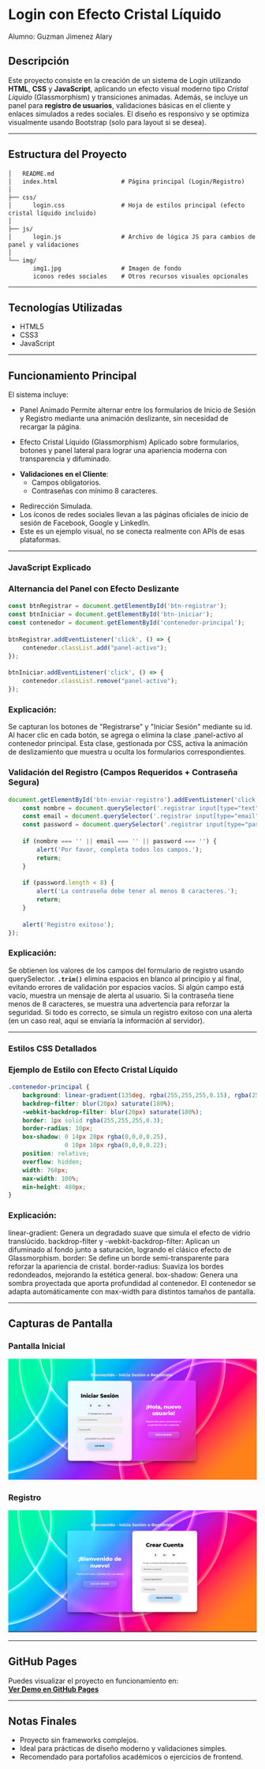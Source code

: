 
# Login con Efecto Cristal Líquido 

Alumno: Guzman Jimenez Alary

## Descripción

Este proyecto consiste en la creación de un sistema de Login utilizando **HTML**, **CSS** y **JavaScript**, aplicando un efecto visual moderno tipo *Cristal Líquido* (Glassmorphism) y transiciones animadas. Además, se incluye un panel para **registro de usuarios**, validaciones básicas en el cliente y enlaces simulados a redes sociales. El diseño es responsivo y se optimiza visualmente usando Bootstrap (solo para layout si se desea).

---

## Estructura del Proyecto

```
│   README.md
│   index.html                  # Página principal (Login/Registro)
│
├── css/
│      login.css                # Hoja de estilos principal (efecto cristal líquido incluido)
│
├── js/
│      login.js                 # Archivo de lógica JS para cambios de panel y validaciones
│
└── img/
       img1.jpg                 # Imagen de fondo
       iconos redes sociales    # Otros recursos visuales opcionales
```

---

## Tecnologías Utilizadas

* HTML5  
* CSS3  
* JavaScript  

---

## Funcionamiento Principal
El sistema incluye:

* Panel Animado
Permite alternar entre los formularios de Inicio de Sesión y Registro mediante una animación deslizante, sin necesidad de recargar la página.

* Efecto Cristal Líquido (Glassmorphism)
Aplicado sobre formularios, botones y panel lateral para lograr una apariencia moderna con transparencia y difuminado.

- **Validaciones en el Cliente**:
  - Campos obligatorios.
  - Contraseñas con mínimo 8 caracteres.
* Redirección Simulada.
* Los íconos de redes sociales llevan a las páginas oficiales de inicio de sesión de Facebook, Google y LinkedIn.
* Este es un ejemplo visual, no se conecta realmente con APIs de esas plataformas.

---

### **JavaScript Explicado**

### Alternancia del Panel con Efecto Deslizante
```js
const btnRegistrar = document.getElementById('btn-registrar');
const btnIniciar = document.getElementById('btn-iniciar');
const contenedor = document.getElementById('contenedor-principal');

btnRegistrar.addEventListener('click', () => {
    contenedor.classList.add("panel-activo");
});

btnIniciar.addEventListener('click', () => {
    contenedor.classList.remove("panel-activo");
});
```
### Explicación:

Se capturan los botones de "Registrarse" y "Iniciar Sesión" mediante su id.
Al hacer clic en cada botón, se agrega o elimina la clase .panel-activo al contenedor principal.
Esta clase, gestionada por CSS, activa la animación de deslizamiento que muestra u oculta los formularios correspondientes.

### Validación del Registro (Campos Requeridos + Contraseña Segura)
```js
document.getElementById('btn-enviar-registro').addEventListener('click', () => {
    const nombre = document.querySelector('.registrar input[type="text"]').value.trim();
    const email = document.querySelector('.registrar input[type="email"]').value.trim();
    const password = document.querySelector('.registrar input[type="password"]').value.trim();

    if (nombre === '' || email === '' || password === '') {
        alert('Por favor, completa todos los campos.');
        return;
    }

    if (password.length < 8) {
        alert('La contraseña debe tener al menos 8 caracteres.');
        return;
    }

    alert('Registro exitoso');
});
```
### Explicación:
Se obtienen los valores de los campos del formulario de registro usando querySelector.
**`.trim()`** elimina espacios en blanco al principio y al final, evitando errores de validación por espacios vacíos.
Si algún campo está vacío, muestra un mensaje de alerta al usuario.
Si la contraseña tiene menos de 8 caracteres, se muestra una advertencia para reforzar la seguridad.
Si todo es correcto, se simula un registro exitoso con una alerta (en un caso real, aquí se enviaría la información al servidor).

---

### **Estilos CSS Detallados**

### Ejemplo de Estilo con Efecto Cristal Líquido
```css
.contenedor-principal {
    background: linear-gradient(135deg, rgba(255,255,255,0.15), rgba(255,255,255,0.05));
    backdrop-filter: blur(20px) saturate(180%);
    -webkit-backdrop-filter: blur(20px) saturate(180%);
    border: 1px solid rgba(255,255,255,0.3);
    border-radius: 10px;
    box-shadow: 0 14px 28px rgba(0,0,0,0.25),
                0 10px 10px rgba(0,0,0,0.22);
    position: relative;
    overflow: hidden;
    width: 768px;
    max-width: 100%;
    min-height: 480px;
}
```
### Explicación:
linear-gradient: Genera un degradado suave que simula el efecto de vidrio translúcido.
backdrop-filter y -webkit-backdrop-filter: Aplican un difuminado al fondo junto a saturación, logrando el clásico efecto de Glassmorphism.
border: Se define un borde semi-transparente para reforzar la apariencia de cristal.
border-radius: Suaviza los bordes redondeados, mejorando la estética general.
box-shadow: Genera una sombra proyectada que aporta profundidad al contenedor.
El contenedor se adapta automáticamente con max-width para distintos tamaños de pantalla.

---

## Capturas de Pantalla

### Pantalla Inicial

![Login](capturas/captura1.png)

### Registro

![Registro](capturas/captura2.png)

---

## GitHub Pages

Puedes visualizar el proyecto en funcionamiento en:  
**[Ver Demo en GitHub Pages](https://alaryguzman.github.io/Login/)**

---

## Notas Finales

* Proyecto sin frameworks complejos.  
* Ideal para prácticas de diseño moderno y validaciones simples.  
* Recomendado para portafolios académicos o ejercicios de frontend.  
